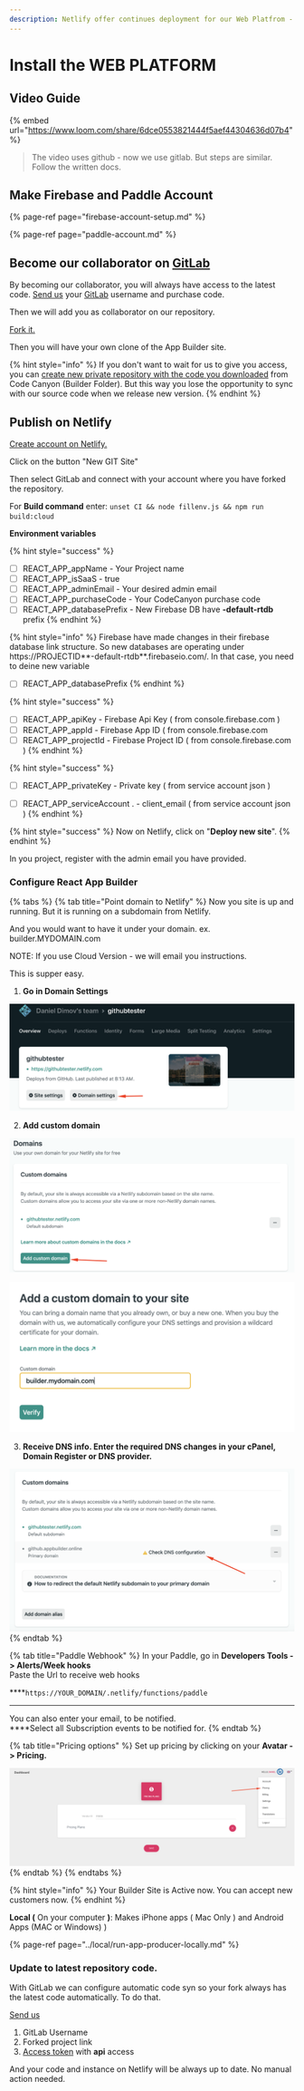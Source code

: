 ```yaml
---
description: Netlify offer continues deployment for our Web Platfrom - For free.
---
```


# Install the  WEB PLATFORM

## Video Guide 

{% embed url="https://www.loom.com/share/6dce0553821444f5aef44304636d07b4" %}

> The video uses github - now we use gitlab. But steps are similar. Follow the written docs.

## Make Firebase and Paddle Account

{% page-ref page="firebase-account-setup.md" %}

{% page-ref page="paddle-account.md" %}

## Become our collaborator on [GitLab](https://gitlab.com/)

By becoming our collaborator, you will always have access to the latest code. [Send us](https://help.mobidonia.com/#reactappbuilder) your [GitLab](https://gitlab.com/) username and purchase code. 

Then we will add you as collaborator on our repository.

[Fork it. ](https://docs.gitlab.com/ee/user/project/repository/forking_workflow.html#creating-a-fork)

Then you will have your own clone of the App Builder site. 

{% hint style="info" %}
If you don't want to wait for us to give you access, you can [create new private repository with the code you downloaded](https://docs.gitlab.com/ee/gitlab-basics/create-project.html) from Code Canyon \(Builder Folder\). But this way you lose the opportunity to sync with our source code when we release new version. 
{% endhint %}

## Publish on Netlify

[Create account on Netlify.](https://www.netlify.com/)

Click on the button "New GIT Site" 

Then select GitLab and connect with your account where you have forked the repository. 

For **Build command** enter:   `unset CI && node fillenv.js && npm run build:cloud`

**Environment variables**

{% hint style="success" %}
* [ ] REACT\_APP\_appName              - Your Project name
* [ ] REACT\_APP\_isSaaS                    - true
* [ ] REACT\_APP\_adminEmail           - Your desired admin email
* [ ] REACT\_APP\_purchaseCode      - Your CodeCanyon purchase code
* [ ] REACT\_APP\_databasePrefix     - New Firebase DB have **-default-rtdb** prefix
{% endhint %}

{% hint style="info" %}
 Firebase have made changes in their firebase database link structure. So new databases are operating under https://PROJECTID**-default-rtdb**.firebaseio.com/. In that case, you need to deine new variable 

* [ ] REACT\_APP\_databasePrefix
{% endhint %}

{% hint style="success" %}
* [ ] REACT\_APP\_apiKey                    - Firebase Api Key \( from console.firebase.com \)
* [ ] REACT\_APP\_appId                      - Firebase App ID \( from console.firebase.com
* [ ] REACT\_APP\_projectId                - Firebase Project ID \( from console.firebase.com \)
{% endhint %}

{% hint style="success" %}
* [ ] REACT\_APP\_privateKey             - Private key \( from service account json \)
* [ ] REACT\_APP\_serviceAccount . - client\_email \( from service account json \)
{% endhint %}



{% hint style="success" %}
Now on Netlify, click on "**Deploy new site**". 
{% endhint %}

In you project, register with the admin email you have provided. 

### 

### Configure React App Builder

{% tabs %}
{% tab title="Point domain to Netlify" %}
Now you site is up and running. But it is running on a subdomain from Netlify. 

And you would want to have it under your domain. ex. builder.MYDOMAIN.com

NOTE: If you use Cloud Version - we will email you instructions. 

This is supper easy.  

1. **Go in Domain Settings**

![](../.gitbook/assets/doman_settings.png)

2. **Add custom domain**

![](../.gitbook/assets/add_custom%20%281%29.png)

![](../.gitbook/assets/entering.png)

3. **Receive DNS info. Enter the required DNS changes in your cPanel, Domain Register or DNS provider.**

![](../.gitbook/assets/dns_info.png)
{% endtab %}

{% tab title="Paddle Webhook" %}
In your Paddle, go in **Developers Tools - &gt; Alerts/Week hooks**  
Paste the Url to receive web hooks   
  
****`https://YOUR_DOMAIN/.netlify/functions/paddle`  
****

You can also enter your email, to be notified.  
****Select all Subscription events to be notified for.
{% endtab %}

{% tab title="Pricing options" %}
Set up pricing by clicking on your **Avatar -&gt; Pricing.** 

![](../.gitbook/assets/pricing.png)
{% endtab %}
{% endtabs %}

{% hint style="info" %}
Your Builder Site is Active now. You can accept new customers now.
{% endhint %}



**Local \(** On your computer **\)**: Makes iPhone apps \( Mac Only \) and Android Apps \(MAC or Windows\) \)   


{% page-ref page="../local/run-app-producer-locally.md" %}



### Update to latest repository code.

With GitLab we can configure automatic code syn so your fork always has the latest code automatically. To do that.

[Send us ](https://help.mobidonia.com/#reactappbuilder)

1. GitLab Username
2. Forked project link
3. [Access token](https://gitlab.com/help/user/profile/personal_access_tokens.md#creating-a-personal-access-token) with **api** access

And your code and instance on Netlify will be always up to date. No manual action needed. 



